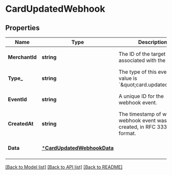 # CardUpdatedWebhook

## Properties

 Name           | Type                                                     | Description                                                                  | Notes                        
----------------|----------------------------------------------------------|------------------------------------------------------------------------------|------------------------------
 **MerchantId** | **string**                                               | The ID of the target seller associated with the event.                       | [optional] [default to null] 
 **Type_**      | **string**                                               | The type of this event. The value is &#x60;\&quot;card.updated\&quot;&#x60;. | [optional] [default to null] 
 **EventId**    | **string**                                               | A unique ID for the webhook event.                                           | [optional] [default to null] 
 **CreatedAt**  | **string**                                               | The timestamp of when the webhook event was created, in RFC 3339 format.     | [optional] [default to null] 
 **Data**       | [***CardUpdatedWebhookData**](CardUpdatedWebhookData.md) |                                                                              | [optional] [default to null] 

[[Back to Model list]](../README.md#documentation-for-models) [[Back to API list]](../README.md#documentation-for-api-endpoints) [[Back to README]](../README.md)

